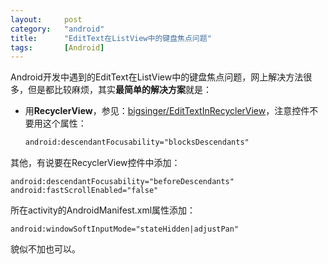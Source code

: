 ```yaml
---
layout:		post
category:	"android"
title:		"EditText在ListView中的键盘焦点问题"
tags:		[Android]
---
```



Android开发中遇到的EditText在ListView中的键盘焦点问题，网上解决方法很多，但是都比较麻烦，其实**最简单的解决方案**就是：
- 用**RecyclerView**，参见：[bigsinger/EditTextInRecyclerView](https://github.com/bigsinger/EditTextInRecyclerView)，注意控件不要用这个属性：

  ```xml
  android:descendantFocusability="blocksDescendants"
  ```

  

其他，有说要在RecyclerView控件中添加：
```
android:descendantFocusability="beforeDescendants"
android:fastScrollEnabled="false"
```
所在activity的AndroidManifest.xml属性添加：
```
android:windowSoftInputMode="stateHidden|adjustPan"
```

貌似不加也可以。
